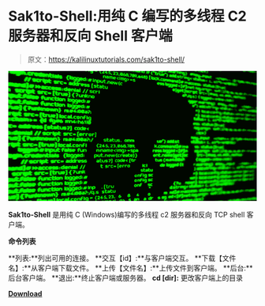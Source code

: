 # Sak1to-Shell:用纯 C 编写的多线程 C2 服务器和反向 Shell 客户端

> 原文：<https://kalilinuxtutorials.com/sak1to-shell/>

[![Sak1to-Shell : Multi-threaded C2 Server & Reverse Shell Client Written In Pure C](img//deb7cf23b4e3ddf78b65e21236fabc42.png "Sak1to-Shell : Multi-threaded C2 Server & Reverse Shell Client Written In Pure C")](https://1.bp.blogspot.com/-TShsiazqHrA/X9kaeKwERzI/AAAAAAAAIJ4/9hKspZW8-a4RtjupPUcRqR1ziV8Vbj1GQCLcBGAsYHQ/s728/shell%25281%2529.png)

**Sak1to-Shell** 是用纯 C (Windows)编写的多线程 c2 服务器和反向 TCP shell 客户端。

**命令列表**

**列表:**列出可用的连接。
**交互【id】:**与客户端交互。
**下载【文件名】:**从客户端下载文件。
**上传【文件名】:**上传文件到客户端。
**后台:**后台客户端。
**退出:**终止客户端或服务器。
**cd [dir]:** 更改客户端上的目录

[**Download**](https://github.com/d4rk007/sak1to-shell)